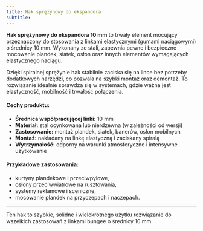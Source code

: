 ```yaml
---
title: Hak sprężynowy do ekspandora
subtitle: 
---
```

**Hak sprężynowy do ekspandora 10 mm** to trwały element mocujący przeznaczony do stosowania z linkami elastycznymi (gumami naciągowymi) o średnicy 10 mm. Wykonany ze stali, zapewnia pewne i bezpieczne mocowanie plandek, siatek, osłon oraz innych elementów wymagających elastycznego naciągu.

Dzięki spiralnej sprężynie hak stabilnie zaciska się na lince bez potrzeby dodatkowych narzędzi, co pozwala na szybki montaż oraz demontaż. To rozwiązanie idealnie sprawdza się w systemach, gdzie ważna jest elastyczność, mobilność i trwałość połączenia.

#### Cechy produktu:
- **Średnica współpracującej linki:** 10 mm  
- **Materiał:** stal ocynkowana lub nierdzewna (w zależności od wersji)  
- **Zastosowanie:** montaż plandek, siatek, banerów, osłon mobilnych  
- **Montaż:** nakładany na linkę elastyczną i zaciskany spiralą  
- **Wytrzymałość:** odporny na warunki atmosferyczne i intensywne użytkowanie

#### Przykładowe zastosowania:
- kurtyny plandekowe i przeciwpyłowe,  
- osłony przeciwwiatrowe na rusztowania,  
- systemy reklamowe i sceniczne,  
- mocowanie plandek na przyczepach i naczepach.

---

Ten hak to szybkie, solidne i wielokrotnego użytku rozwiązanie do wszelkich zastosowań z linkami bungee o średnicy 10 mm.